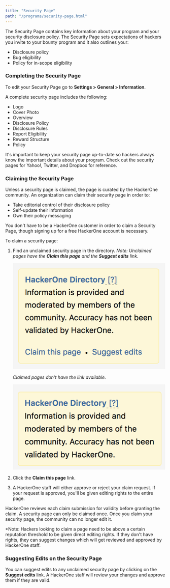 ```yaml
---
title: "Security Page"
path: "/programs/security-page.html"
---
```

The Security Page contains key information about your program and your security disclosure policy. The Security Page sets expectations of hackers you invite to your bounty program and it also outlines your:
* Disclosure policy
* Bug eligibility
* Policy for in-scope eligibility

### Completing the Security Page
To edit your Security Page go to **Settings > General > Information**. 

A complete security page includes the following:
* Logo
* Cover Photo
* Overview
* Disclosure Policy
* Disclosure Rules
* Report Eligibility
* Reward Structure
* Policy

It's important to keep your security page up-to-date so hackers always know the important details about your program. Check out the security pages for Yahoo!, Twitter, and Dropbox for reference.

### Claiming the Security Page
Unless a security page is claimed, the page is curated by the HackerOne community. An organization can claim their security page in order to:
* Take editorial control of their disclosure policy
* Self-update their information
* Own their policy messaging

You don't have to be a HackerOne customer in order to claim a Security Page, though signing up for a free HackerOne account is necessary.

To claim a security page:
1. Find an unclaimed security page in the directory. 
    *Note: Unclaimed pages have the **Claim this page** and the **Suggest edits** link.* 
    
    ![security-page-1](./images/security-page-1.png)
    
    *Claimed pages don't have the link available.* 
    
    ![security page-2](./images/security-page-2.png)

2. Click the **Claim this page** link. 
3. A HackerOne staff will either approve or reject your claim request. If your request is approved, you'll be given editing rights to the entire page.  

HackerOne reviews each claim submission for validity before granting the claim. A security page can only be claimed once. Once you claim your security page, the community can no longer edit it.

*Note: Hackers looking to claim a page need to be above a certain reputation threshold to be given direct editing rights. If they don't have rights, they can suggest changes which will get reviewed and approved by HackerOne staff. 

### Suggesting Edits on the Security Page
You can suggest edits to any unclaimed security page by clicking on the **Suggest edits** link. A HackerOne staff will review your changes and approve them if they are valid. 
